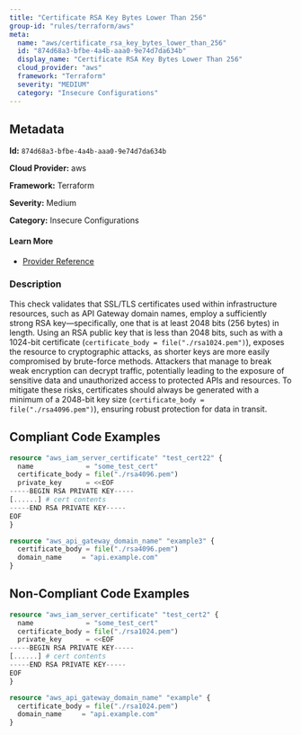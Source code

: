 ```yaml
---
title: "Certificate RSA Key Bytes Lower Than 256"
group-id: "rules/terraform/aws"
meta:
  name: "aws/certificate_rsa_key_bytes_lower_than_256"
  id: "874d68a3-bfbe-4a4b-aaa0-9e74d7da634b"
  display_name: "Certificate RSA Key Bytes Lower Than 256"
  cloud_provider: "aws"
  framework: "Terraform"
  severity: "MEDIUM"
  category: "Insecure Configurations"
---
```

## Metadata

**Id:** `874d68a3-bfbe-4a4b-aaa0-9e74d7da634b`

**Cloud Provider:** aws

**Framework:** Terraform

**Severity:** Medium

**Category:** Insecure Configurations

#### Learn More

 - [Provider Reference](https://registry.terraform.io/providers/hashicorp/aws/latest/docs/resources/api_gateway_rest_api)

### Description

 This check validates that SSL/TLS certificates used within infrastructure resources, such as API Gateway domain names, employ a sufficiently strong RSA key—specifically, one that is at least 2048 bits (256 bytes) in length. Using an RSA public key that is less than 2048 bits, such as with a 1024-bit certificate (`certificate_body = file("./rsa1024.pem")`), exposes the resource to cryptographic attacks, as shorter keys are more easily compromised by brute-force methods. Attackers that manage to break weak encryption can decrypt traffic, potentially leading to the exposure of sensitive data and unauthorized access to protected APIs and resources. To mitigate these risks, certificates should always be generated with a minimum of a 2048-bit key size (`certificate_body = file("./rsa4096.pem")`), ensuring robust protection for data in transit.


## Compliant Code Examples
```terraform
resource "aws_iam_server_certificate" "test_cert22" {
  name             = "some_test_cert"
  certificate_body = file("./rsa4096.pem")
  private_key      = <<EOF
-----BEGIN RSA PRIVATE KEY-----
[......] # cert contents
-----END RSA PRIVATE KEY-----
EOF
}


```

```terraform
resource "aws_api_gateway_domain_name" "example3" {
  certificate_body = file("./rsa4096.pem")
  domain_name     = "api.example.com"
}

```
## Non-Compliant Code Examples
```terraform
resource "aws_iam_server_certificate" "test_cert2" {
  name             = "some_test_cert"
  certificate_body = file("./rsa1024.pem")
  private_key      = <<EOF
-----BEGIN RSA PRIVATE KEY-----
[......] # cert contents
-----END RSA PRIVATE KEY-----
EOF
}

```

```terraform
resource "aws_api_gateway_domain_name" "example" {
  certificate_body = file("./rsa1024.pem")
  domain_name     = "api.example.com"
}

```